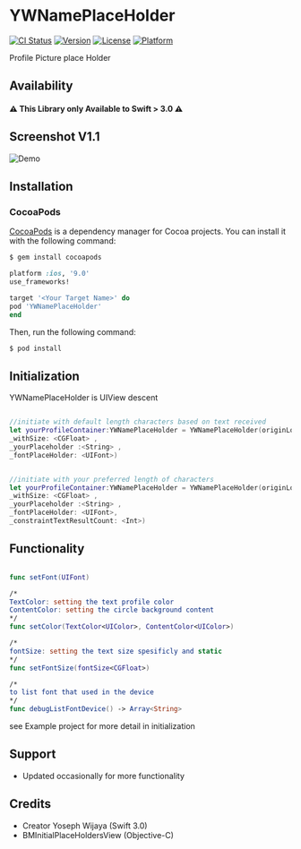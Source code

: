 # YWNamePlaceHolder
[![CI Status](https://travis-ci.org/nsnull0/YWNamePlaceholder.svg?branch=master)](https://travis-ci.org/nsnull0/YWNamePlaceholder)
[![Version](https://img.shields.io/cocoapods/v/YWNamePlaceholder.svg?style=flat)](https://cocoapods.org/pods/YWNamePlaceholder)
[![License](https://img.shields.io/cocoapods/l/YWNamePlaceholder.svg?style=flat)](https://cocoapods.org/pods/YWNamePlaceholder)
[![Platform](https://img.shields.io/cocoapods/p/YWNamePlaceholder.svg?style=flat)](https://cocoapods.org/pods/YWNamePlaceholder)

Profile Picture place Holder


## Availability
#### ⚠️ **This Library only Available to Swift > 3.0** ⚠️

## Screenshot V1.1
![Demo](http://imgur.com/qcgvVPE)

## Installation

### CocoaPods

[CocoaPods](http://cocoapods.org) is a dependency manager for Cocoa projects. You can install it with the following command:

```bash
$ gem install cocoapods
```

```ruby
platform :ios, '9.0'
use_frameworks!

target '<Your Target Name>' do
pod 'YWNamePlaceHolder'
end
```

Then, run the following command:

```bash
$ pod install
```

## Initialization
YWNamePlaceHolder is UIView descent
```swift

//initiate with default length characters based on text received
let yourProfileContainer:YWNamePlaceHolder = YWNamePlaceHolder(originLocation: <CGPoint> ,
_withSize: <CGFloat> ,
_yourPlaceholder :<String> ,
_fontPlaceHolder: <UIFont>)


//initiate with your preferred length of characters
let yourProfileContainer:YWNamePlaceHolder = YWNamePlaceHolder(originLocation: <CGPoint> ,
_withSize: <CGFloat> ,
_yourPlaceholder :<String> ,
_fontPlaceHolder: <UIFont>,
_constraintTextResultCount: <Int>)

```

## Functionality
```swift

func setFont(UIFont)

/*
TextColor: setting the text profile color
ContentColor: setting the circle background content
*/
func setColor(TextColor<UIColor>, ContentColor<UIColor>)

/*
fontSize: setting the text size spesificly and static
*/
func setFontSize(fontSize<CGFloat>)

/*
to list font that used in the device
*/
func debugListFontDevice() -> Array<String>

```

see Example project for more detail in initialization

## Support
- Updated occasionally for more functionality


## Credits
- Creator Yoseph Wijaya (Swift 3.0)
- BMInitialPlaceHoldersView (Objective-C)
